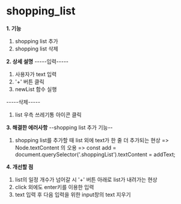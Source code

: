 # shopping_list

**1. 기능**
  1. shopping list 추가
  2. shopping list 삭제

**2. 상세 설명**
  -----입력-----
  1. 사용자가 text 입력
  2. '+' 버튼 클릭
  3. newList 함수 실행

  -----삭제-----
  1. list 우측 쓰레기통 아이콘 클릭

**3. 해결한 에러사항**
  --shopping list 추가 기능--
  1. shopping list를 추가할 때 list 외에 text가 한 줄 더 추가되는 현상
    =>  Node.textContent 의 오용
    =>  const add = document.querySelector('.shoppingList').textContent = addText;
  
**4. 개선할 점**
1. list의 일정 개수가 넘어갈 시 '+' 버튼 아래로 list가 내려가는 현상
2. click 외에도 enter키를 이용한 입력
3. text 입력 후 다음 입력을 위한 input창의 text 지우기

